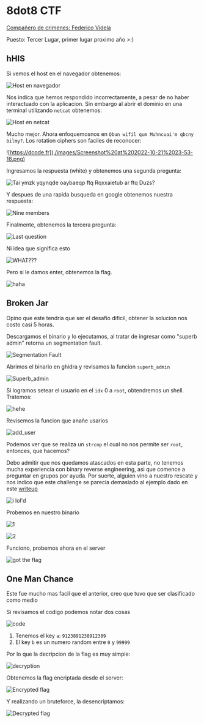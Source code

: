 # 8dot8 CTF

[Compañero de crimenes: Federico Videla](https://github.com/acidobinario)

Puesto: Tercer Lugar, primer lugar proximo año >:)

## hHIS

Si vemos el host en el navegador obtenemos:

![Host en navegador](./images/Screenshot%20at%202022-10-21%2023-40-20.png)

Nos indica que hemos respondido incorrectamente, a pesar de no haber interactuado con la aplicacion. Sin embargo al abrir el dominio en una terminal utilizando `netcat` obtenemos:

![Host en netcat](./images/Screenshot%20at%202022-10-21%2023-44-44.png)

Mucho mejor. Ahora enfoquemosnos en `Qbun wifil qum Muhncuai'm qbcny bilmy?`. Los rotation ciphers son faciles de reconocer:

![https://dcode.fr](./images/Screenshot%20at%202022-10-21%2023-53-18.png)

Ingresamos la respuesta (white) y obtenemos una segunda pregunta:

![Tai ymzk yqynqde oaybaeqp ftq Rqxxaietub ar ftq Duzs?](./images/Screenshot%20at%202022-10-21%2023-55-35.png)

Y despues de una rapida busqueda en google obtenemos nuestra respuesta:

![Nine members](./images/Screenshot%20at%202022-10-22%2000-05-01.png)

Finalmente, obtenemos la tercera pregunta:

![Last question](./images/Screenshot%20at%202022-10-22%2000-07-30.png)

Ni idea que significa esto

![WHAT???](./images/Screenshot%20at%202022-10-22%2000-10-37.png)

Pero si le damos enter, obtenemos la flag.

![haha](./images/Screenshot%20at%202022-10-22%2000-13-08.png)

## Broken Jar

Opino que este tendria que ser el desafio dificil, obtener la solucion nos costo casi 5 horas.

Descargamos el binario y lo ejecutamos, al tratar de ingresar como "superb admin" retorna un segmentation fault.

![Segmentation Fault](./images/Screenshot%20at%202022-10-22%2000-23-55.png)

Abrimos el binario en ghidra y revisamos la funcion `superb_admin`

![Superb_admin](./images/wd8yj6.png)

Si logramos setear el usuario en el `idx` 0 a `root`, obtendremos un shell. Tratemos:

![hehe](./images/Screenshot%20at%202022-10-22%2000-34-31.png)

Revisemos la funcion que anañe usarios

![add_user](./images/dwqmib.png)

Podemos ver que se realiza un `strcmp` el cual no nos permite ser `root`, entonces, que hacemos?

Debo admitir que nos quedamos atascados en esta parte, no tenemos mucha experiencia con binary reverse engineering, asi que comence a preguntar en grupos por ayuda. Por suerte, alguien vino a nuestro rescate y nos indico que este challenge se parecia demasiado al ejemplo dado en este [writeup](https://infosecwriteups.com/arming-the-use-after-free-bc174a26c5f4)

![i lol'd](./images/Screenshot%20at%202022-10-22%2000-53-20.png)

Probemos en nuestro binario

![1](./images/Screenshot%20at%202022-10-22%2000-58-44.png)

![2](./images/Screenshot%20at%202022-10-22%2000-59-42.png)

Funciono, probemos ahora en el server

![got the flag](./images/Screenshot%20at%202022-10-22%2001-04-05.png)

## One Man Chance

Este fue mucho mas facil que el anterior, creo que tuvo que ser clasificado como medio

Si revisamos el codigo podemos notar dos cosas

![code](./images/Screenshot%20at%202022-10-22%2001-20-24.png)

1. Tenemos el key `a`: `9123891238912389`
2. El key `b` es un numero random entre `0` y `99999`

Por lo que la decripcion de la flag es muy simple:

![decryption](./images/Screenshot%20at%202022-10-22%2001-25-27.png)

Obtenemos la flag encriptada desde el server:

![Encrypted flag](./images/Screenshot%20at%202022-10-22%2001-27-41.png)

Y realizando un bruteforce, la desencriptamos:

![Decrypted flag](./images/Screenshot%20at%202022-10-22%2001-29-43.png)
